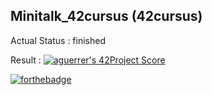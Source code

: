 ## Minitalk_42cursus (42cursus)

Actual Status : finished

Result : [![aguerrer's 42Project Score](https://badge42.herokuapp.com/api/project/aguerrer/minitalk)](https://github.com/JaeSeoKim/badge42)


[![forthebadge](https://forthebadge.com/images/badges/made-with-c.svg)](https://forthebadge.com)
